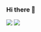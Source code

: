 ### Hi there 👋

![](https://github-readme-stats.vercel.app/api?username=IsQiao&line_height=60)
![](https://github-readme-stats.vercel.app/api?username=wzyyyyyyy)
